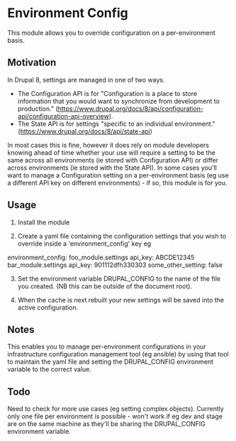 Environment Config
==================

This module allows you to override configuration on a per-environment basis.

Motivation
----------

In Drupal 8, settings are managed in one of two ways.
- The Configuration API is for "Configuration is a place to store information that you would want to synchronize from development to production." (https://www.drupal.org/docs/8/api/configuration-api/configuration-api-overview).
- The State API is for settings "specific to an individual environment."
  (https://www.drupal.org/docs/8/api/state-api)


In most cases this is fine, however it does rely on module developers knowing ahead of time whether your use will require a setting to be the same across all environments (ie stored with Configuration API) or differ across environments (ie stored with the State API). In some cases you'll want to manage a Configuration setting on a per-environment basis (eg use a different API key on different environments) - if so, this module is for you.

Usage
-----

1. Install the module

2. Create a yaml file containing the configuration settings that you wish to override inside a 'environment_config' key eg

environment_config:
  foo_module.settings
    api_key: ABCDE12345
  bar_module.settings
    api_key: 901112dfh330303
    some_other_setting: false
     
3. Set the environment variable DRUPAL_CONFIG to the name of the file you created. (NB this can be outside of the document root).

4. When the cache is next rebuilt your new settings will be saved into the active configuration.

Notes
-----

This enables you to manage per-environment configurations in your infrastructure configuration management tool (eg ansible) by using that tool to maintain the yaml file and setting the DRUPAL_CONFIG environment variable to the correct value.

Todo
----

Need to check for more use cases (eg setting complex objects).
Currently only one file per environment is possible - won't work if eg dev and stage are on the same machine as they'll be sharing the DRUPAL_CONFIG environment variable.
